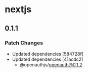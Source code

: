 # nextjs

## 0.1.1

### Patch Changes

- Updated dependencies [584728f]
- Updated dependencies [41acdc2]
  - @openauthjs/openauth@0.1.2
